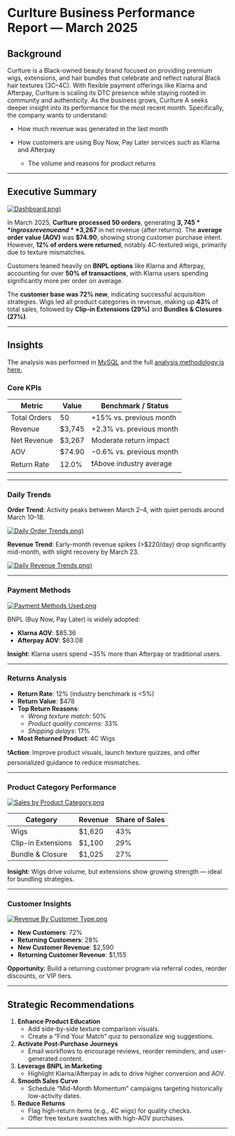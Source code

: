 # Curlture Business Performance Report — March 2025

## **Background**

Curlture is a Black-owned beauty brand focused on providing premium wigs, extensions, and hair bundles that celebrate and reflect natural Black hair textures (3C–4C). With flexible payment offerings like Klarna and Afterpay, Curlture is scaling its DTC presence while staying rooted in community and authenticity. 
As the business grows, Curlture A seeks deeper insight into its performance for the most recent month. Specifically, the company wants to understand:

 - How much revenue was generated in the last month

 - How customers are using Buy Now, Pay Later services such as Klarna and Afterpay

	- The volume and reasons for product returns

---

## **Executive Summary**

[![Dashboard.png](https://github.com/TiffanyNwanne/Curlture-Business-Performance-Analysis/blob/main/Dashboard.png))](https://github.com/TiffanyNwanne/Curlture-Business-Performance-Analysis/blob/main/Dashboard.png)

In March 2025, **Curlture processed 50 orders**, generating **$3,745** in gross revenue and **$3,267** in net revenue (after returns). The **average order value (AOV)** was **$74.90**, showing strong customer purchase intent. However, **12% of orders were returned**, notably 4C-textured wigs, primarily due to texture mismatches.

Customers leaned heavily on **BNPL options** like Klarna and Afterpay, accounting for over **50% of transactions**, with Klarna users spending significantly more per order on average.

The **customer base was 72% new**, indicating successful acquisition strategies. Wigs led all product categories in revenue, making up **43%** of total sales, followed by **Clip-in Extensions (29%)** and **Bundles & Closures (27%)**.

---

## **Insights**
The analysis was performed in [MySQL](https://github.com/TiffanyNwanne/Curlture-Business-Performance-Analysis/blob/main/curlture_hairstore_analysis.sql) and the full [analysis methodology is here.](https://github.com/TiffanyNwanne/Curlture-Business-Performance-Analysis/blob/main/Methodology.md)

### **Core KPIs**

| Metric | Value | Benchmark / Status |
| --- | --- | --- |
| Total Orders | 50 | +15% vs. previous month |
| Revenue | $3,745 | +2.3% vs. previous month |
| Net Revenue | $3,267 | Moderate return impact |
| AOV | $74.90 | −0.6% vs. previous month |
| Return Rate | 12.0% | ❗Above industry average |

---

### **Daily Trends**

**Order Trend**: Activity peaks between March 2–4, with quiet periods around March 10–18.

[![Daily Order Trends.png](https://github.com/TiffanyNwanne/Curlture-Business-Performance-Analysis/blob/main/Daily%20Order%20Trends.png))](https://github.com/TiffanyNwanne/Curlture-Business-Performance-Analysis/blob/main/Daily%20Order%20Trends.png)

**Revenue Trend**: Early-month revenue spikes (>$220/day) drop significantly mid-month, with slight recovery by March 23.

[![Daily Revenue Trends.png](https://github.com/TiffanyNwanne/Curlture-Business-Performance-Analysis/blob/main/Daily%20Revenue%20Trends.png))](https://github.com/TiffanyNwanne/Curlture-Business-Performance-Analysis/blob/main/Daily%20Revenue%20Trends.png)

---

### **Payment Methods**

[![Payment Methods Used.png](https://github.com/TiffanyNwanne/Curlture-Business-Performance-Analysis/blob/main/Payment%20Methods%20Used.png)](https://github.com/TiffanyNwanne/Curlture-Business-Performance-Analysis/blob/main/Payment%20Methods%20Used.png)

BNPL (Buy Now, Pay Later) is widely adopted:

- **Klarna AOV**: $85.36
- **Afterpay AOV**: $63.08

**Insight**: Klarna users spend ~35% more than Afterpay or traditional users.

---

### **Returns Analysis**

- **Return Rate**: 12% (industry benchmark is <5%)
- **Return Value**: $478
- **Top Return Reasons**:
    - *Wrong texture match*: 50%
    - *Product quality concerns*: 33%
    - *Shipping delays*: 17%
- **Most Returned Product**: 4C Wigs

❗**Action**: Improve product visuals, launch texture quizzes, and offer personalized guidance to reduce mismatches.

---

### **Product Category Performance**

[![Sales by Product Category.png](https://github.com/TiffanyNwanne/Curlture-Business-Performance-Analysis/blob/main/Sales%20by%20Product%20Category.png)](https://github.com/TiffanyNwanne/Curlture-Business-Performance-Analysis/blob/main/Sales%20by%20Product%20Category.png)


| Category | Revenue | Share of Sales |
| --- | --- | --- |
| Wigs | $1,620 | 43% |
| Clip-in Extensions | $1,100 | 29% |
| Bundle & Closure | $1,025 | 27% |

**Insight**: Wigs drive volume, but extensions show growing strength — ideal for bundling strategies.

---

### **Customer Insights**

[![Revenue By Customer Type.png](https://github.com/TiffanyNwanne/Curlture-Business-Performance-Analysis/blob/main/Revenue%20By%20Customer%20Type.png)](https://github.com/TiffanyNwanne/Curlture-Business-Performance-Analysis/blob/main/Revenue%20By%20Customer%20Type.png)

- **New Customers**: 72%
- **Returning Customers**: 28%
- **New Customer Revenue**: $2,590
- **Returning Customer Revenue**: $1,155

**Opportunity**: Build a returning customer program via referral codes, reorder discounts, or VIP tiers.

---

## **Strategic Recommendations**

1. **Enhance Product Education**
    - Add side-by-side texture comparison visuals.
    - Create a “Find Your Match” quiz to personalize wig suggestions.
2. **Activate Post-Purchase Journeys**
    - Email workflows to encourage reviews, reorder reminders, and user-generated content.
3. **Leverage BNPL in Marketing**
    - Highlight Klarna/Afterpay in ads to drive higher conversion and AOV.
4. **Smooth Sales Curve**
    - Schedule “Mid-Month Momentum” campaigns targeting historically low-activity dates.
5. **Reduce Returns**
    - Flag high-return items (e.g., 4C wigs) for quality checks.
    - Offer free texture swatches with high-AOV purchases.

---

